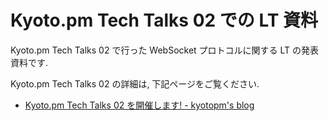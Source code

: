 # Kyoto.pm Tech Talks 02 での LT 資料

Kyoto.pm Tech Talks 02 で行った WebSocket プロトコルに関する LT の発表資料です.

Kyoto.pm Tech Talks 02 の詳細は, 下記ページをご覧ください.

* <a href="http://kyoto.pm.org/entry/2012/07/29/195512">Kyoto.pm Tech Talks 02 を開催します! - kyotopm's blog</a>
